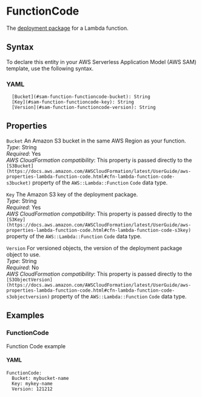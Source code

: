 # FunctionCode<a name="sam-property-function-functioncode"></a>

The [deployment package](https://docs.aws.amazon.com/lambda/latest/dg/deployment-package-v2.html) for a Lambda function\.

## Syntax<a name="sam-property-function-functioncode-syntax"></a>

To declare this entity in your AWS Serverless Application Model \(AWS SAM\) template, use the following syntax\.

### YAML<a name="sam-property-function-functioncode-syntax.yaml"></a>

```
  [Bucket](#sam-function-functioncode-bucket): String
  [Key](#sam-function-functioncode-key): String
  [Version](#sam-function-functioncode-version): String
```

## Properties<a name="sam-property-function-functioncode-properties"></a>

 `Bucket`   <a name="sam-function-functioncode-bucket"></a>
An Amazon S3 bucket in the same AWS Region as your function\.  
*Type*: String  
*Required*: Yes  
*AWS CloudFormation compatibility*: This property is passed directly to the `[S3Bucket](https://docs.aws.amazon.com/AWSCloudFormation/latest/UserGuide/aws-properties-lambda-function-code.html#cfn-lambda-function-code-s3bucket)` property of the `AWS::Lambda::Function` `Code` data type\.

 `Key`   <a name="sam-function-functioncode-key"></a>
The Amazon S3 key of the deployment package\.  
*Type*: String  
*Required*: Yes  
*AWS CloudFormation compatibility*: This property is passed directly to the `[S3Key](https://docs.aws.amazon.com/AWSCloudFormation/latest/UserGuide/aws-properties-lambda-function-code.html#cfn-lambda-function-code-s3key)` property of the `AWS::Lambda::Function` `Code` data type\.

 `Version`   <a name="sam-function-functioncode-version"></a>
For versioned objects, the version of the deployment package object to use\.  
*Type*: String  
*Required*: No  
*AWS CloudFormation compatibility*: This property is passed directly to the `[S3ObjectVersion](https://docs.aws.amazon.com/AWSCloudFormation/latest/UserGuide/aws-properties-lambda-function-code.html#cfn-lambda-function-code-s3objectversion)` property of the `AWS::Lambda::Function` `Code` data type\.

## Examples<a name="sam-property-function-functioncode--examples"></a>

### FunctionCode<a name="sam-property-function-functioncode--examples--functioncode"></a>

Function Code example

#### YAML<a name="sam-property-function-functioncode--examples--functioncode--yaml"></a>

```
FunctionCode:
  Bucket: mybucket-name
  Key: mykey-name
  Version: 121212
```